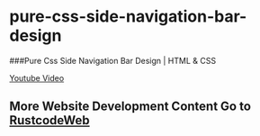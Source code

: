 # pure-css-side-navigation-bar-design

###Pure Css Side Navigation Bar Design | HTML & CSS

[Youtube Video](https://youtu.be/hZTE9Gws8Hs)

## More Website Development Content Go to [RustcodeWeb](https://www.rustcodeweb.com/)
